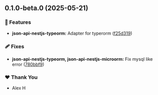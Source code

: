 ## 0.1.0-beta.0 (2025-05-21)

### 🚀 Features

- **json-api-nestjs-typeorm:** Adapter for typerorm ([f25d319](https://github.com/klerick/nestjs-json-api/commit/f25d319))

### 🩹 Fixes

- **json-api-nestjs-typeorm, json-api-nestjs-microorm:** Fix mysql like error ([780bbf9](https://github.com/klerick/nestjs-json-api/commit/780bbf9))

### ❤️ Thank You

- Alex H